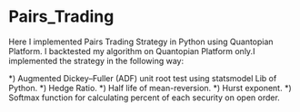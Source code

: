 # Pairs_Trading
Here I implemented Pairs Trading Strategy in Python using Quantopian Platform. I backtested my algorithm on Quantopian Platform only.I implemented the strategy in the following way:

*) Augmented Dickey–Fuller (ADF) unit root test using statsmodel Lib of Python.
*) Hedge Ratio.
*) Half life of mean-reversion.
*) Hurst exponent.
*) Softmax function for calculating percent of each security on open order.
